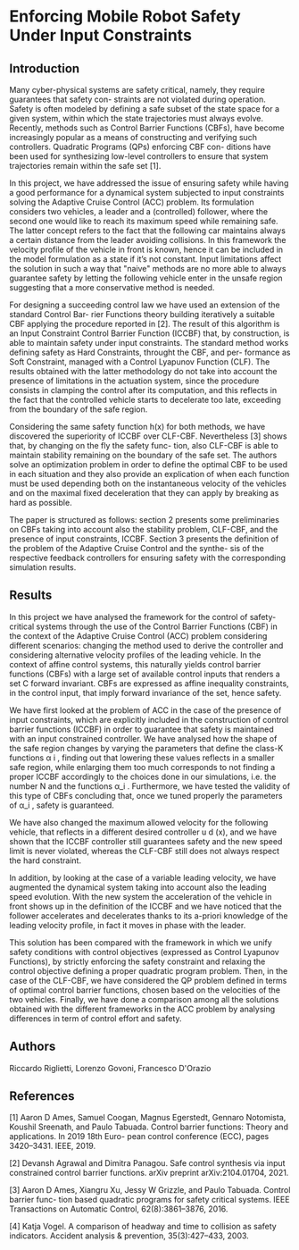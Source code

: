 # Enforcing Mobile Robot Safety Under Input Constraints

## Introduction

Many cyber-physical systems are safety critical, namely, they require guarantees that safety con-
straints are not violated during operation. Safety is often modeled by defining a safe subset of the
state space for a given system, within which the state trajectories must always evolve. Recently,
methods such as Control Barrier Functions (CBFs), have become increasingly popular as a means
of constructing and verifying such controllers. Quadratic Programs (QPs) enforcing CBF con-
ditions have been used for synthesizing low-level controllers to ensure that system trajectories
remain within the safe set [1].

In this project, we have addressed the issue of ensuring safety while having a good performance
for a dynamical system subjected to input constraints solving the Adaptive Cruise Control (ACC)
problem. Its formulation considers two vehicles, a leader and a (controlled) follower, where the
second one would like to reach its maximum speed while remaining safe. The latter concept refers
to the fact that the following car maintains always a certain distance from the leader avoiding
collisions. In this framework the velocity profile of the vehicle in front is known, hence it can be
included in the model formulation as a state if it’s not constant.
Input limitations affect the solution in such a way that "naive" methods are no more able to
always guarantee safety by letting the following vehicle enter in the unsafe region suggesting that
a more conservative method is needed.

For designing a succeeding control law we have used an extension of the standard Control Bar-
rier Functions theory building iteratively a suitable CBF applying the procedure reported in [2].
The result of this algorithm is an Input Constraint Control Barrier Function (ICCBF) that, by
construction, is able to maintain safety under input constraints.
The standard method works defining safety as Hard Constraints, throught the CBF, and per-
formance as Soft Constraint, managed with a Control Lyapunov Function (CLF). The results
obtained with the latter methodology do not take into account the presence of limitations in the
actuation system, since the procedure consists in clamping the control after its computation, and
this reflects in the fact that the controlled vehicle starts to decelerate too late, exceeding from
the boundary of the safe region.

Considering the same safety function h(x) for both methods, we have discovered the superiority
of ICCBF over CLF-CBF. Nevertheless [3] shows that, by changing on the fly the safety func-
tion, also CLF-CBF is able to maintain stability remaining on the boundary of the safe set. The
authors solve an optimization problem in order to define the optimal CBF to be used in each
situation and they also provide an explication of when each function must be used depending
both on the instantaneous velocity of the vehicles and on the maximal fixed deceleration that
they can apply by breaking as hard as possible.

The paper is structured as follows: section 2 presents some preliminaries on CBFs taking into
account also the stability problem, CLF-CBF, and the presence of input constraints, ICCBF.
Section 3 presents the definition of the problem of the Adaptive Cruise Control and the synthe-
sis of the respective feedback controllers for ensuring safety with the corresponding simulation
results.

## Results

In this project we have analysed the framework for the control of safety-critical systems through
the use of the Control Barrier Functions (CBF) in the context of the Adaptive Cruise Control
(ACC) problem considering different scenarios: changing the method used to derive the controller
and considering alternative velocity profiles of the leading vehicle. In the context of affine control
systems, this naturally yields control barrier functions (CBFs) with a large set of available control
inputs that renders a set C forward invariant. CBFs are expressed as affine inequality constraints,
in the control input, that imply forward invariance of the set, hence safety.

We have first looked at the problem of ACC in the case of the presence of input constraints,
which are explicitly included in the construction of control barrier functions (ICCBF) in order
to guarantee that safety is maintained with an input constrained controller.
We have analysed how the shape of the safe region changes by varying the parameters that define
the class-K functions α i , finding out that lowering these values reflects in a smaller safe region,
while enlarging them too much corresponds to not finding a proper ICCBF accordingly to the
choices done in our simulations, i.e. the number N and the functions α_i . Furthermore, we have
tested the validity of this type of CBFs concluding that, once we tuned properly the parameters
of α_i , safety is guaranteed.

We have also changed the maximum allowed velocity for the following vehicle, that reflects in a
different desired controller u d (x), and we have shown that the ICCBF controller still guarantees
safety and the new speed limit is never violated, whereas the CLF-CBF still does not always
respect the hard constraint.

In addition, by looking at the case of a variable leading velocity, we have augmented the dynamical
system taking into account also the leading speed evolution. With the new system the acceleration
of the vehicle in front shows up in the definition of the ICCBF and we have noticed that the
follower accelerates and decelerates thanks to its a-priori knowledge of the leading velocity profile,
in fact it moves in phase with the leader.

This solution has been compared with the framework in which we unify safety conditions with
control objectives (expressed as Control Lyapunov Functions), by strictly enforcing the safety
constraint and relaxing the control objective defining a proper quadratic program problem. Then,
in the case of the CLF-CBF, we have considered the QP problem defined in terms of optimal
control barrier functions, chosen based on the velocities of the two vehicles. Finally, we have
done a comparison among all the solutions obtained with the different frameworks in the ACC
problem by analysing differences in term of control effort and safety.

## Authors

Riccardo Riglietti, Lorenzo Govoni, Francesco D'Orazio

## References

[1] Aaron D Ames, Samuel Coogan, Magnus Egerstedt, Gennaro Notomista, Koushil Sreenath,
and Paulo Tabuada. Control barrier functions: Theory and applications. In 2019 18th Euro-
pean control conference (ECC), pages 3420–3431. IEEE, 2019.

[2] Devansh Agrawal and Dimitra Panagou. Safe control synthesis via input constrained control
barrier functions. arXiv preprint arXiv:2104.01704, 2021.

[3] Aaron D Ames, Xiangru Xu, Jessy W Grizzle, and Paulo Tabuada. Control barrier func-
tion based quadratic programs for safety critical systems. IEEE Transactions on Automatic
Control, 62(8):3861–3876, 2016.

[4] Katja Vogel. A comparison of headway and time to collision as safety indicators. Accident
analysis & prevention, 35(3):427–433, 2003.
